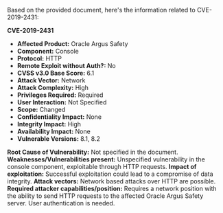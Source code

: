 Based on the provided document, here's the information related to CVE-2019-2431:

**CVE-2019-2431**
*   **Affected Product:** Oracle Argus Safety
*   **Component:** Console
*   **Protocol:** HTTP
*   **Remote Exploit without Auth?:** No
*   **CVSS v3.0 Base Score:** 6.1
*   **Attack Vector:** Network
*  **Attack Complexity:** High
*  **Privileges Required:** Required
*   **User Interaction:** Not Specified
*   **Scope:** Changed
*   **Confidentiality Impact:** None
*   **Integrity Impact:** High
*   **Availability Impact:** None
*   **Vulnerable Versions:** 8.1, 8.2

**Root Cause of Vulnerability:** Not specified in the document.
**Weaknesses/Vulnerabilities present:** Unspecified vulnerability in the console component, exploitable through HTTP requests.
**Impact of exploitation:** Successful exploitation could lead to a compromise of data integrity.
**Attack vectors:** Network based attacks over HTTP are possible.
**Required attacker capabilities/position:** Requires a network position with the ability to send HTTP requests to the affected Oracle Argus Safety server. User authentication is needed.